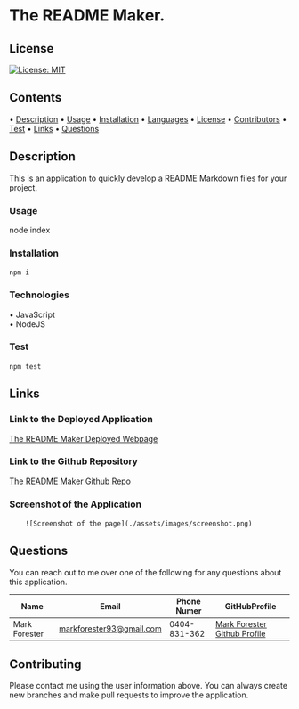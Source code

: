 
  # The README Maker.
  
## License
  [![License: MIT](https://img.shields.io/badge/License-MIT-yellow.svg)](https://opensource.org/licenses/MIT)

## Contents

• [Description](#description)
• [Usage](#usage)
• [Installation](#installation)
• [Languages](#languages)
• [License](#license)
• [Contributors](#contributors)
• [Test](#test)
• [Links](#links)
• [Questions](#questions)

## Description

This is an application to quickly develop a README Markdown files for your project.

### Usage

node index

### Installation
```
npm i
```

### Technologies

• JavaScript  
• NodeJS  


### Test
```
npm test
```

## Links

### Link to the Deployed Application
[The README Maker Deployed Webpage](https://undefined.github.io/readme-maker/)

### Link to the Github Repository

[The README Maker Github Repo](https://github.com/undefined/readme-maker/)

### Screenshot of the Application
        ![Screenshot of the page](./assets/images/screenshot.png)

## Questions

You can reach out to me over one of the following for any questions about this application.

|Name|Email|Phone Numer|GitHubProfile|
|----|-----|-----------|-------------|
|Mark Forester|markforester93@gmail.com|0404-831-362|[Mark Forester Github Profile](https://github.com/undefined/)


## Contributing

Please contact me using the user information above. You can always create new branches and make pull requests to improve the application.

      